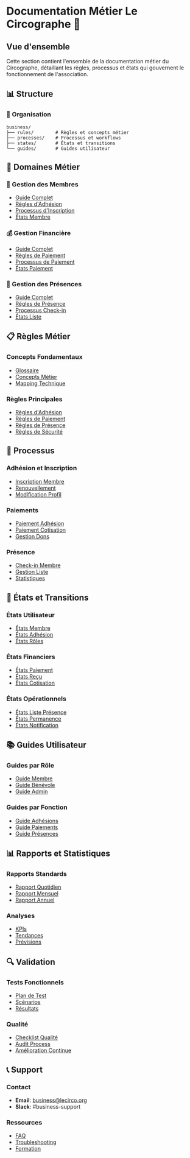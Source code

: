 # Documentation Métier Le Circographe 💼

## Vue d'ensemble

Cette section contient l'ensemble de la documentation métier du Circographe, détaillant les règles, processus et états qui gouvernent le fonctionnement de l'association.

## 📊 Structure

### 📁 Organisation
```
business/
├── rules/        # Règles et concepts métier
├── processes/    # Processus et workflows
├── states/       # États et transitions
└── guides/       # Guides utilisateur
```

## 🎯 Domaines Métier

### 👥 Gestion des Membres
- [Guide Complet](./guides/member_management.md)
- [Règles d'Adhésion](./rules/membership_rules.md)
- [Processus d'Inscription](./processes/registration.md)
- [États Membre](./states/user.md)

### 💰 Gestion Financière
- [Guide Complet](./guides/financial_management.md)
- [Règles de Paiement](./rules/payment_rules.md)
- [Processus de Paiement](./processes/payment.md)
- [États Paiement](./states/payment.md)

### 📅 Gestion des Présences
- [Guide Complet](./guides/attendance_management.md)
- [Règles de Présence](./rules/attendance_rules.md)
- [Processus Check-in](./processes/check_in.md)
- [États Liste](./states/attendance_list.md)

## 📋 Règles Métier

### Concepts Fondamentaux
- [Glossaire](../glossaire.md)
- [Concepts Métier](./rules/concepts.md)
- [Mapping Technique](./rules/concept_mapping.md)

### Règles Principales
- [Règles d'Adhésion](./rules/membership_rules.md)
- [Règles de Paiement](./rules/payment_rules.md)
- [Règles de Présence](./rules/attendance_rules.md)
- [Règles de Sécurité](./rules/security_rules.md)

## 🔄 Processus

### Adhésion et Inscription
- [Inscription Membre](./processes/registration.md)
- [Renouvellement](./processes/renewal.md)
- [Modification Profil](./processes/profile_update.md)

### Paiements
- [Paiement Adhésion](./processes/membership_payment.md)
- [Paiement Cotisation](./processes/subscription_payment.md)
- [Gestion Dons](./processes/donation.md)

### Présence
- [Check-in Membre](./processes/check_in.md)
- [Gestion Liste](./processes/attendance_list.md)
- [Statistiques](./processes/statistics.md)

## 🔄 États et Transitions

### États Utilisateur
- [États Membre](./states/user.md)
- [États Adhésion](./states/membership.md)
- [États Rôles](./states/roles.md)

### États Financiers
- [États Paiement](./states/payment.md)
- [États Reçu](./states/receipt.md)
- [États Cotisation](./states/subscription.md)

### États Opérationnels
- [États Liste Présence](./states/attendance_list.md)
- [États Permanence](./states/volunteer_shift.md)
- [États Notification](./states/notification.md)

## 📚 Guides Utilisateur

### Guides par Rôle
- [Guide Membre](./guides/member.md)
- [Guide Bénévole](./guides/volunteer.md)
- [Guide Admin](./guides/admin.md)

### Guides par Fonction
- [Guide Adhésions](./guides/memberships.md)
- [Guide Paiements](./guides/payments.md)
- [Guide Présences](./guides/attendance.md)

## 📊 Rapports et Statistiques

### Rapports Standards
- [Rapport Quotidien](./reports/daily.md)
- [Rapport Mensuel](./reports/monthly.md)
- [Rapport Annuel](./reports/yearly.md)

### Analyses
- [KPIs](./reports/kpis.md)
- [Tendances](./reports/trends.md)
- [Prévisions](./reports/forecasts.md)

## 🔍 Validation

### Tests Fonctionnels
- [Plan de Test](../validation/test_plan.md)
- [Scénarios](../validation/scenarios.md)
- [Résultats](../validation/results.md)

### Qualité
- [Checklist Qualité](./quality/checklist.md)
- [Audit Process](./quality/audit.md)
- [Amélioration Continue](./quality/improvement.md)

## 📞 Support

### Contact
- **Email**: business@lecirco.org
- **Slack**: #business-support

### Ressources
- [FAQ](./support/faq.md)
- [Troubleshooting](./support/troubleshooting.md)
- [Formation](./support/training.md) 